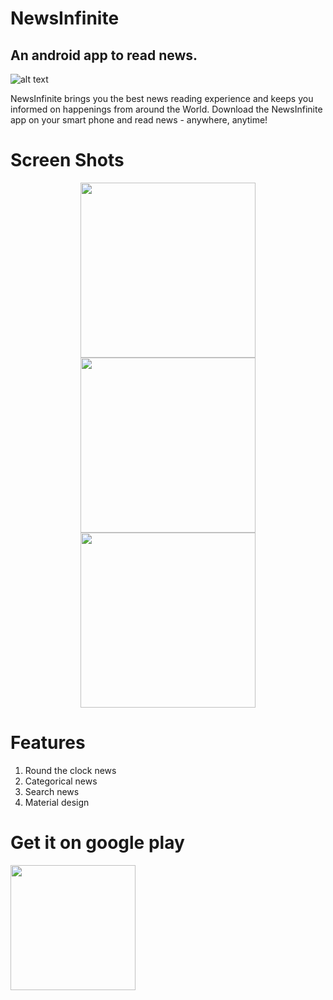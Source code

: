 # NewsInfinite
## An android app to read news.

![alt text](https://github.com/vicky7230/NewsInfinite/blob/master/app/src/main/res/mipmap-xxxhdpi/ic_launcher.png "Logo")

NewsInfinite brings you the best news reading experience and keeps you informed on happenings from around the World. Download the NewsInfinite app on your smart phone and read news - anywhere, anytime!

# Screen Shots
<p align="center">
  <img width='280' src='https://github.com/vicky7230/NewsInfinite/blob/master/graphics/2.jpg' />
  <img width='280' src='https://github.com/vicky7230/NewsInfinite/blob/master/graphics/3.jpg' />
  <img width='280' src='https://github.com/vicky7230/NewsInfinite/blob/master/graphics/4.jpg' />
</p>

# Features

1. Round the clock news
2. Categorical news
3. Search news
4. Material design

# Get it on google play

[<img src="https://play.google.com/intl/en_us/badges/images/generic/en-play-badge.png" width="200">](https://play.google.com/store/apps/details?id=com.awesome.vicky.newsinfinite&hl=en)
